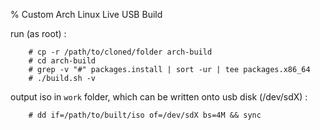 % Custom Arch Linux Live USB Build

run (as root) :
```
    # cp -r /path/to/cloned/folder arch-build
    # cd arch-build
    # grep -v "#" packages.install | sort -ur | tee packages.x86_64
    # ./build.sh -v
```

output iso in `work` folder, which can be written onto usb disk (/dev/sdX) :

```
    # dd if=/path/to/built/iso of=/dev/sdX bs=4M && sync
```

